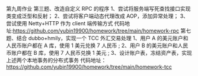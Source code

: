 第九周作业
第三题、改造自定义 RPC 的程序
1、尝试将服务端写死查找接口实现类变成泛型和反射；
2、尝试将客户端动态代理改成 AOP，添加异常处理；
3、尝试使用 Netty+HTTP 作为 client 端传输方式
代码地址:https://github.com/yubin19900/homework/tree/main/homework-rpc
第七题、结合 dubbo+hmily，实现一个 TCC 外汇交易处理
1、用户 A 的美元账户和人民币账户都在 A 库，使用 1 美元兑换 7 人民币 ;
2、用户 B 的美元账户和人民币账户都在 B 库，使用 7 人民币兑换 1 美元 ;
3、设计账户表，冻结资产表，实现上述两个本地事务的分布式事务
代码地址：https://github.com/yubin19900/homework/tree/main/homework-tcc